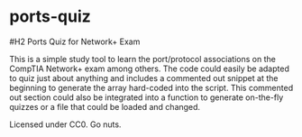 # ports-quiz
#H2 Ports Quiz for Network+ Exam

This is a simple study tool to learn the port/protocol associations on the CompTIA Network+ exam among others. 
The code could easily be adapted to quiz just about anything and includes a commented out snippet at the beginning to generate the array hard-coded into the script. This commented out section could also be integrated into a function to generate on-the-fly quizzes or a file that could be loaded and changed.

Licensed under CC0. Go nuts. 

